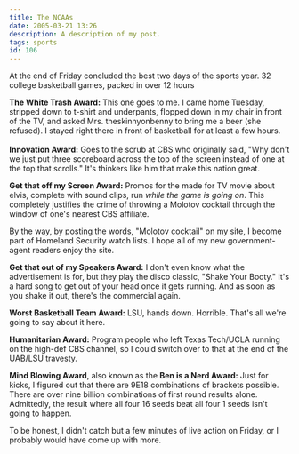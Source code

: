 ```yaml
---
title: The NCAAs
date: 2005-03-21 13:26
description: A description of my post.
tags: sports
id: 106
---
```

At the end of Friday concluded the best two days of the sports year.  32 college basketball games, packed in over 12 hours

<b>The White Trash Award:</b>  This one goes to me.  I came home Tuesday, stripped down to t-shirt and underpants, flopped down in my chair in front of the TV, and asked Mrs. theskinnyonbenny to bring me a beer (she refused).  I stayed right there in front of basketball for at least a few hours.
<span class="spanEndPreview">&nbsp;</span><br /><br /><b>Innovation Award:</b>  Goes to the scrub at CBS who originally said, "Why don't we just put three scoreboard across the top of the screen instead of one at the top that scrolls."  It's thinkers like him that make this nation great.

<b>Get that off my Screen Award:</b>  Promos for the made for TV movie about elvis, complete with sound clips, run <i>while the game is going on</i>.  This completely justifies the crime of throwing a Molotov cocktail through the window of one's nearest CBS affiliate.

By the way, by posting the words, "Molotov cocktail" on my site, I become part of Homeland Security watch lists.  I hope all of my new government-agent readers enjoy the site.

<b>Get that out of my Speakers Award:</b>  I don't even know what the advertisement is for, but they play the disco classic, "Shake Your Booty."  It's a hard song to get out of your head once it gets running.  And as soon as you shake it out, there's the commercial again.

<b>Worst Basketball Team Award:</b>  LSU, hands down.  Horrible.  That's all we're going to say about it here.

<b>Humanitarian Award:</b>  Program people who left Texas Tech/UCLA running on the high-def CBS channel, so I could switch over to that at the end of the UAB/LSU travesty.

<b>Mind Blowing Award</b>, also known as the <b>Ben is a Nerd Award:</b>  Just for kicks, I figured out that there are 9E18 combinations of brackets possible.  There are over nine billion combinations of first round results alone.  Admittedly, the result where all four 16 seeds beat all four 1 seeds isn't going to happen.

To be honest, I didn't catch but a few minutes of live action on Friday, or I probably would have come up with more.  

